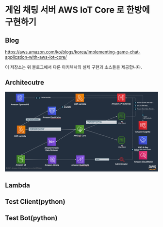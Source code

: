 
# 게임 채팅 서버 AWS IoT Core 로 한방에 구현하기 

## Blog
https://aws.amazon.com/ko/blogs/korea/implementing-game-chat-application-with-aws-iot-core/

이 저장소는 위 블로그에서 다룬 아키텍처의 실제 구현과 소스들을 제공합니다. 


## Architecutre
![아키텍처 이미지](https://github.com/iampizon/iotcorechat/blob/master/iotcorechat-architecture.png "AWS IoT Core Chat Service")


## Lambda

## Test Client(python)

## Test Bot(python)
